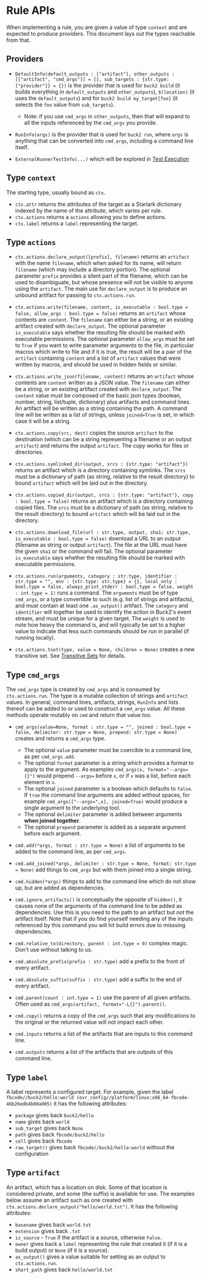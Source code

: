 # Rule APIs

When implementing a rule, you are given a value of type `context` and are expected to produce providers. This document lays out the types reachable from that.

## Providers

* `DefaultInfo(default_outputs : ["artifact"], other_outputs : [["artifact", "cmd_args"]] = [], sub_targets : {str.type: ["provider"]} = {})` is the provider that is used for `buck2 build` (it builds everything in `default_outputs` and `other_outputs`), `$(location)` (it uses the `default_outputs`) and for `buck2 build my_target[foo]` (it selects the `foo` value from `sub_targets`).
  * Note: if you use `cmd_args` in `other_outputs`, then that will expand to all the inputs referenced by the `cmd_args` you provide.

* `RunInfo(args)` is the provider that is used for `buck2 run`, where `args` is anything that can be converted into `cmd_args`, including a command line itself.

* `ExternalRunnerTestInfo(...)` which will be explored in [Test Execution](test_execution.md)

## Type `context`

The starting type, usually bound as `ctx`.

* `ctx.attr` returns the attributes of the target as a Starlark dictionary indexed by the name of the attribute, which varies per rule.
* `ctx.actions` returns a `actions` allowing you to define actions.
* `ctx.label` returns a `label` representing the target.

## Type `actions`

* `ctx.actions.declare_output([prefix], filename)` returns an `artifact` with the name `filename`, which when asked for its name, will return `filename` (which may include a directory portion). The optional parameter `prefix` provides a silent part of the filename, which can be used to disambiguate, but whose presence will not be visible to anyone using the `artifact`. The main use for `declare_output` is to produce an unbound artifact for passing to `ctx.actions.run`.

* `ctx.actions.write(filename, content, is_executable : bool.type = false, allow_args : bool.type = false)` returns an `artifact` whose contents are `content`. The `filename` can either be a string, or an existing artifact created with `declare_output`. The optional parameter `is_executable` says whether the resulting file should be marked with executable permissions. The optional parameter `allow_args` must be set to `True` if you want to write parameter arguments to the file, in particular macros which write to file and if it is true, the result will be a pair of the `artifact` containing `content` and a list of `artifact` values that were written by macros, and should be used in hidden fields or similar.

* `ctx.actions.write_json(filename, content)` returns an `artifact` whose contents are `content` written as a JSON value. The `filename` can either be a string, or an existing artifact created with `declare_output`. The `content` value must be composed of the basic json types (boolean, number, string, list/tuple, dictionary) plus artifacts and command lines. An artifact will be written as a string containing the path. A command line will be written as a list of strings, unless `joined=True` is set, in which case it will be a string.

* `ctx.actions.copy(src, dest)` copies the source `artifact` to the destination (which can be a string representing a filename or an output `artifact`) and returns the output `artifact`. The copy works for files or directories.

* `ctx.actions.symlinked_dir(output, srcs : {str.type: "artifact"})` returns an artifact which is a directory containing symlinks. The `srcs` must be a dictionary of path (as string, relative to the result directory) to bound `artifact` which will be laid out in the directory.

* `ctx.actions.copied_dir(output, srcs : {str.type: "artifact"}, copy : bool.type = false)` returns an artifact which is a directory containing copied files. The `srcs` must be a dictionary of path (as string, relative to the result directory) to bound `artifact` which will be laid out in the directory.

* `ctx.actions.download_file(url : str.type, output, sha1: str.type, is_executable : bool.type = false)` download a URL to an output (filename as string or output `artifact`). The file at the URL must have the given `sha1` or the command will fail. The optional parameter `is_executable` says whether the resulting file should be marked with executable permissions.

* `ctx.actions.run(arguments, category : str.type, identifier : str.type = "", env : {str.type: str.type} = {}, local_only : bool.type = false, always_print_stderr : bool.type = false, weight : int.type = 1)` runs a command. The `arguments` must be of type `cmd_args`, or a type convertible to such (e.g. list of strings and artifacts), and must contain at least one `.as_output()` artifact. The `category` and `identifier` will together be used to identify the action in Buck2's event stream, and must be unique for a given target. The `weight` is used to note how heavy the command is, and will typically be set to a higher value to indicate that less such commands should be run in parallel (if running locally).

* `ctx.actions.tset(type, value = None, children = None)` creates a new transitive set. See [Transitive Sets](./transitive_sets.md) for details.

## Type `cmd_args`

The `cmd_args` type is created by `cmd_args` and is consumed by `ctx.actions.run`. The type is a mutable collection of strings and `artifact` values. In general, command lines, artifacts, strings, `RunInfo` and lists thereof can be added to or used to construct a `cmd_args` value. All these methods operate mutably on `cmd` and return that value too.

* `cmd_args(value=None, format : str.type = "", joined : bool.type = false, delimiter: str.type = None, prepend: str.type = None)` creates and returns a `cmd_args` type.
  * The optional `value` parameter must be coercible to a command line, as per `cmd_args.add`.
  * The optional `format` parameter is a string which provides a format to apply to the argument. As examples `cmd_args(x, format="--args={}")` would prepend `--args=` before `x`, or if `x` was a list, before each element in `x`.
  * The optional `joined` parameter is a boolean which defaults to `false`. If `true` the command line arguments are added without spaces, for example `cmd_args(["--args=",x], joined=True)` would produce a single argument to the underlying tool.
  * The optional `delimiter` parameter is added between arguments **when joined together**.
  * The optional `prepend` parameter is added as a separate argument before each argument.

* `cmd.add(*args, format : str.type = None)` a list of arguments to be added to the command line, as per `cmd_args`.

* `cmd.add_joined(*args, delimiter : str.type = None, format: str.type = None)` add things to `cmd_args` but with them joined into a single string.

* `cmd.hidden(*args)` things to add to the command line which do not show up, but are added as dependencies.

* `cmd.ignore_artifacts()` is conceptually the opposite of `hidden()`, it causes none of the arguments of the command line to be added as dependencies. Use this is you need to the path to an artifact but *not* the artifact itself. Note that if you do find yourself needing any of the inputs referenced by this command you will hit build errors due to misssing dependencies.

* `cmd.relative_to(directory, parent : int.type = 0)` complex magic. Don't use without talking to us.

* `cmd.absolute_prefix(prefix : str.type)` add a prefix to the front of every artifact.

* `cmd.absolute_suffix(suffix : str.type)` add a suffix to the end of every artifact.

* `cmd.parent(count : int.type = 1)` use the parent of all given artifacts. Often used as `cmd_args(artifact, format="-L{}").parent()`.

* `cmd.copy()` returns a copy of the `cmd_args` such that any modifications to the original or the returned value will not impact each other.

* `cmd.inputs` returns a list of the artifacts that are inputs to this command line.

* `cmd.outputs` returns a list of the artifacts that are outputs of this command line.

## Type `label`

A label represents a configured target. For example, given the label `fbcode//buck2/hello:world (ovr_config//platform/linux:x86_64-fbcode-46b26edb4b80a905)` it has the following attributes:

* `package` gives back `buck2/hello`
* `name` gives back `world`
* `sub_target` gives back `None`
* `path` gives back `fbcode/buck2/hello`
* `cell` gives back `fbcode`
* `raw_target()` gives back `fbcode//buck2/hello:world` without the configuration

## Type `artifact`

An artifact, which has a location on disk. Some of that location is considered private, and some (the suffix) is available for use. The examples below assume an artifact such as one created with `ctx.actions.declare_output("hello/world.txt")`. It has the following attributes:

* `basename` gives back `world.txt`
* `extension` gives back `.txt`
* `is_source` - `True` if the artifact is a source, otherwise `False`.
* `owner` gives back a `label` representing the rule that created it (if it is a build output)  or `None` (if it is a source).
* `as_output()` gives a value suitable for setting as an output to `ctx.actions.run`.
* `short_path` gives back `hello/world.txt`

